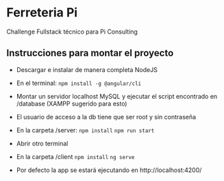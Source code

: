 # Ferreteria Pi

Challenge Fullstack técnico para Pi Consulting

## Instrucciones para montar el proyecto

 - Descargar e instalar de manera completa NodeJS
 - En el terminal:
 `npm install -g @angular/cli`
 
 - Montar un servidor localhost MySQL y ejecutar el script encontrado en /database (XAMPP sugerido para esto)
 - El usuario de acceso a la db tiene que ser root y sin contraseña
 - En la carpeta /server:
 `npm install`
 `npm run start`
 
 - Abrir otro terminal
 - En la carpeta /client
 `npm install`
  `ng serve`
 - Por defecto la app se estará ejecutando en http://localhost:4200/
